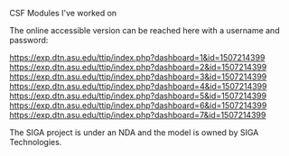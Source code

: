 CSF Modules I've worked on

The online accessible version can be reached here with a username and password:

https://exp.dtn.asu.edu/ttip/index.php?dashboard=1&id=1507214399
https://exp.dtn.asu.edu/ttip/index.php?dashboard=2&id=1507214399
https://exp.dtn.asu.edu/ttip/index.php?dashboard=3&id=1507214399
https://exp.dtn.asu.edu/ttip/index.php?dashboard=4&id=1507214399
https://exp.dtn.asu.edu/ttip/index.php?dashboard=5&id=1507214399
https://exp.dtn.asu.edu/ttip/index.php?dashboard=6&id=1507214399
https://exp.dtn.asu.edu/ttip/index.php?dashboard=7&id=1507214399

The SIGA project is under an NDA and the model is owned by SIGA Technologies.